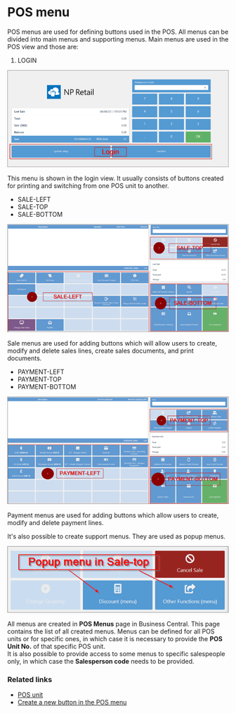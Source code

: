 # POS menu

POS menus are used for defining buttons used in the POS.
All menus can be divided into main menus and supporting menus.
Main menus are used in the POS view and those are:

1. LOGIN

![POSmenu](../images/LOGIN.png)

This menu is shown in the login view. It usually consists of buttons created for printing and switching from one POS unit to another. 

- SALE-LEFT
- SALE-TOP
- SALE-BOTTOM

![SALE](../images/SALE.png)

Sale menus are used for adding buttons which will allow users to create, modify and delete sales lines, create sales documents, and print documents.

- PAYMENT-LEFT
- PAYMENT-TOP
- PAYMENT-BOTTOM

![PAYMENT](../images/PAYMENT.png)

Payment menus are used for adding buttons which allow users to create, modify and delete payment lines.

It's also possible to create support menus. They are used as popup menus.

![POPUP](../images/POPUP%20MENU.png)

All menus are created in **POS Menus** page in Business Central.
This page contains the list of all created menus. Menus can be defined for all POS units or for specific ones, in which case it is necessary to provide the **POS Unit No.** of that specific POS unit.    
It is also possible to provide access to some menus to specific salespeople only, in which case the **Salesperson code** needs to be provided.  

### Related links


- [POS unit](POSUnit.md)
- [Create a new button in the POS menu](../howto/add_button_to_pos_menu.md)